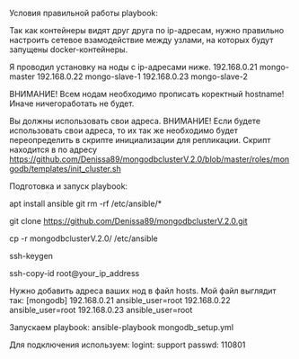Условия правильной работы playbook:

Так как контейнеры видят друг друга по ip-адресам, 
нужно правильно настроить сетевое взамодействие между узлами, на которых будут запущены docker-контейнеры.

Я проводил установку на ноды с ip-адресами ниже. 
192.168.0.21 mongo-master
192.168.0.22 mongo-slave-1
192.168.0.23 mongo-slave-2

ВНИМАНИЕ! Всем нодам необходимо прописать коректный hostname! Иначе ничегоработать не будет.

Вы должны использовать свои адреса. ВНИМАНИЕ! Если будете использовать свои адреса, то их так же необходимо будет переопределить 
в скрипте инициализации для репликации. Скрипт находится в по адресу https://github.com/Denissa89/mongodbclusterV.2.0/blob/master/roles/mongodb/templates/init_cluster.sh

Подготовка и запуск playbook:

apt install ansible git
rm -rf /etc/ansible/*

git clone https://github.com/Denissa89/mongodbclusterV.2.0.git

cp -r mongodbclusterV.2.0/ /etc/ansible

ssh-keygen

ssh-copy-id root@your_ip_address

Нужно добавить адреса ваших нод в файл hosts. Мой файл выглядит так:
[mongodb]
192.168.0.21 ansible_user=root
192.168.0.22 ansible_user=root
192.168.0.23 ansible_user=root

Запускаем playbook:
ansible-playbook mongodb_setup.yml

Для подключения используем:
logint: support
passwd: 110801
